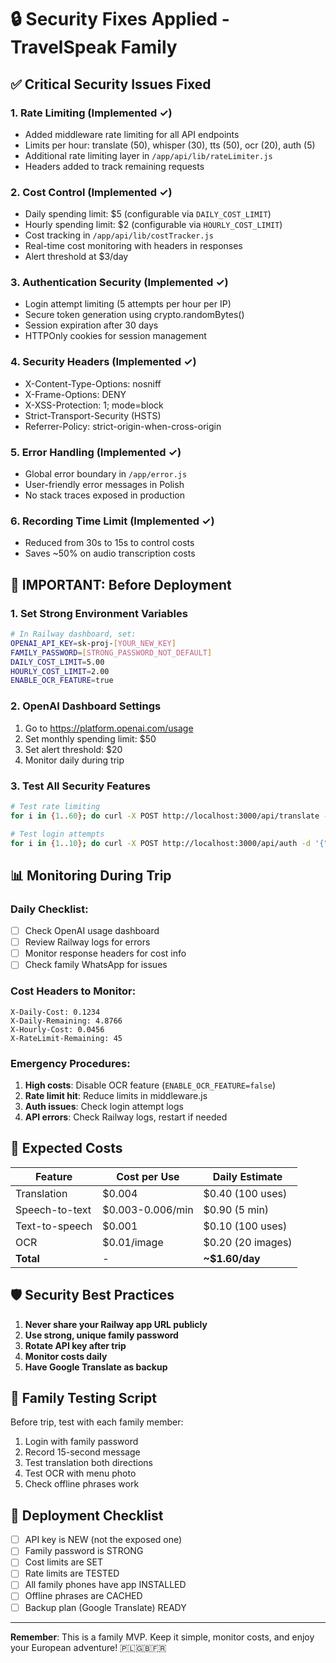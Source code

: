 # 🔒 Security Fixes Applied - TravelSpeak Family

## ✅ Critical Security Issues Fixed

### 1. **Rate Limiting** (Implemented ✓)
- Added middleware rate limiting for all API endpoints
- Limits per hour: translate (50), whisper (30), tts (50), ocr (20), auth (5)
- Additional rate limiting layer in `/app/api/lib/rateLimiter.js`
- Headers added to track remaining requests

### 2. **Cost Control** (Implemented ✓)
- Daily spending limit: $5 (configurable via `DAILY_COST_LIMIT`)
- Hourly spending limit: $2 (configurable via `HOURLY_COST_LIMIT`)
- Cost tracking in `/app/api/lib/costTracker.js`
- Real-time cost monitoring with headers in responses
- Alert threshold at $3/day

### 3. **Authentication Security** (Implemented ✓)
- Login attempt limiting (5 attempts per hour per IP)
- Secure token generation using crypto.randomBytes()
- Session expiration after 30 days
- HTTPOnly cookies for session management

### 4. **Security Headers** (Implemented ✓)
- X-Content-Type-Options: nosniff
- X-Frame-Options: DENY
- X-XSS-Protection: 1; mode=block
- Strict-Transport-Security (HSTS)
- Referrer-Policy: strict-origin-when-cross-origin

### 5. **Error Handling** (Implemented ✓)
- Global error boundary in `/app/error.js`
- User-friendly error messages in Polish
- No stack traces exposed in production

### 6. **Recording Time Limit** (Implemented ✓)
- Reduced from 30s to 15s to control costs
- Saves ~50% on audio transcription costs

## 🚨 IMPORTANT: Before Deployment

### 1. **Set Strong Environment Variables**
```bash
# In Railway dashboard, set:
OPENAI_API_KEY=sk-proj-[YOUR_NEW_KEY]
FAMILY_PASSWORD=[STRONG_PASSWORD_NOT_DEFAULT]
DAILY_COST_LIMIT=5.00
HOURLY_COST_LIMIT=2.00
ENABLE_OCR_FEATURE=true
```

### 2. **OpenAI Dashboard Settings**
1. Go to https://platform.openai.com/usage
2. Set monthly spending limit: $50
3. Set alert threshold: $20
4. Monitor daily during trip

### 3. **Test All Security Features**
```bash
# Test rate limiting
for i in {1..60}; do curl -X POST http://localhost:3000/api/translate -d '{"text":"test","from":"pl","to":"en"}' -H "Content-Type: application/json"; done

# Test login attempts
for i in {1..10}; do curl -X POST http://localhost:3000/api/auth -d '{"password":"wrong"}' -H "Content-Type: application/json"; done
```

## 📊 Monitoring During Trip

### Daily Checklist:
- [ ] Check OpenAI usage dashboard
- [ ] Review Railway logs for errors
- [ ] Monitor response headers for cost info
- [ ] Check family WhatsApp for issues

### Cost Headers to Monitor:
```
X-Daily-Cost: 0.1234
X-Daily-Remaining: 4.8766
X-Hourly-Cost: 0.0456
X-RateLimit-Remaining: 45
```

### Emergency Procedures:
1. **High costs**: Disable OCR feature (`ENABLE_OCR_FEATURE=false`)
2. **Rate limit hit**: Reduce limits in middleware.js
3. **Auth issues**: Check login attempt logs
4. **API errors**: Check Railway logs, restart if needed

## 🎯 Expected Costs

| Feature | Cost per Use | Daily Estimate |
|---------|-------------|----------------|
| Translation | $0.004 | $0.40 (100 uses) |
| Speech-to-text | $0.003-0.006/min | $0.90 (5 min) |
| Text-to-speech | $0.001 | $0.10 (100 uses) |
| OCR | $0.01/image | $0.20 (20 images) |
| **Total** | - | **~$1.60/day** |

## 🛡️ Security Best Practices

1. **Never share your Railway app URL publicly**
2. **Use strong, unique family password**
3. **Rotate API key after trip**
4. **Monitor costs daily**
5. **Have Google Translate as backup**

## 📱 Family Testing Script

Before trip, test with each family member:
1. Login with family password
2. Record 15-second message
3. Test translation both directions
4. Test OCR with menu photo
5. Check offline phrases work

## 🚀 Deployment Checklist

- [ ] API key is NEW (not the exposed one)
- [ ] Family password is STRONG
- [ ] Cost limits are SET
- [ ] Rate limits are TESTED
- [ ] All family phones have app INSTALLED
- [ ] Offline phrases are CACHED
- [ ] Backup plan (Google Translate) READY

---

**Remember**: This is a family MVP. Keep it simple, monitor costs, and enjoy your European adventure! 🇵🇱🇬🇧🇫🇷